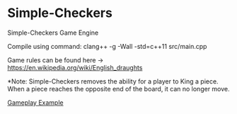 # Simple-Checkers
Simple-Checkers Game Engine

Compile using command: clang++ -g -Wall -std=c++11 src/main.cpp

Game rules can be found here -> https://en.wikipedia.org/wiki/English_draughts

*Note: Simple-Checkers removes the ability for a player to King a piece. 
       When a piece reaches the opposite end of the board, it can no longer move. 



[Gameplay Example](simple-checkers-gameplay.png)